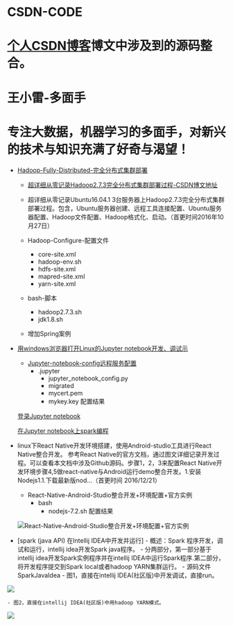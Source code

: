 # CSDN-CODE
# [个人CSDN博客](http://blog.csdn.net/dream_an)博文中涉及到的源码整合。
# 王小雷-多面手
# 专注大数据，机器学习的多面手，对新兴的技术与知识充满了好奇与渴望！

 - [Hadoop-Fully-Distributed-完全分布式集群部署](https://github.com/wxiaolei/CSDN-CODE/tree/master/Hadoop-Fully-Distributed-%E5%AE%8C%E5%85%A8%E5%88%86%E5%B8%83%E5%BC%8F%E9%9B%86%E7%BE%A4%E9%83%A8%E7%BD%B2)
   - [超详细从零记录Hadoop2.7.3完全分布式集群部署过程-CSDN博文地址](http://blog.csdn.net/dream_an/article/details/52946840)


   - 超详细从零记录Ubuntu16.04.1 3台服务器上Hadoop2.7.3完全分布式集群部署过程。包含，Ubuntu服务器创建、远程工具连接配置、Ubuntu服务器配置、Hadoop文件配置、Hadoop格式化、启动。（首更时间2016年10月27日）
   - Hadoop-Configure-配置文件
     - core-site.xml
     - hadoop-env.sh
     - hdfs-site.xml
     - mapred-site.xml
     - yarn-site.xml
   - bash-脚本
     - hadoop2.7.3.sh		
     - jdk1.8.sh
   - 增加Spring案例

 - [用windows浏览器打开Linux的Jupyter notebook开发、调试示](http://blog.csdn.net/dream_an/article/details/53333504)
   - [Jupyter-notebook-config远程服务配置](https://github.com/wxiaolei/CSDN-CODE/tree/master/Jupyter-notebook-config%E8%BF%9C%E7%A8%8B%E6%9C%8D%E5%8A%A1%E9%85%8D%E7%BD%AE)
     - .jupyter
       - jupyter_notebook_config.py
       - migrated
       - mycert.pem
       - mykey.key
   配置结果

   [登录Jupyter notebook](http://img.blog.csdn.net/20161125133705174)

   [在Jupyter notebook上spark编程](http://blog.csdn.net/dream_an/article/details/53787183)
 - linux下React Native开发环境搭建，使用Android-studio工具进行React Native整合开发。 参考React Native的官方文档，通过图文详细记录开发过程。可以查看本文档中涉及Github源码。步骤1，2，3来配置React Native开发环境步骤4,5做react-native与Android运行demo整合开发。1.安装Nodejs1.1.下载最新版nod...（首更时间 2016/12/21）
   - React-Native-Android-Studio整合开发+环境配置+官方实例
     - bash
       - nodejs-7.2.sh
   配置结果

   ![React-Native-Android-Studio整合开发+环境配置+官方实例](http://img.blog.csdn.net/20161221163113975?watermark/2/text/aHR0cDovL2Jsb2cuY3Nkbi5uZXQvZHJlYW1fYW4=/font/5a6L5L2T/fontsize/400/fill/I0JBQkFCMA==/dissolve/70/gravity/SouthEast)

  -  [spark (java API) 在Intellij IDEA中开发并运行]
    - 概述：Spark 程序开发，调试和运行，intellij idea开发Spark java程序。
    - 分两部分，第一部分基于intellij idea开发Spark实例程序并在intellij IDEA中运行Spark程序.第二部分，将开发程序提交到Spark local或者hadoop YARN集群运行。
    - 源码文件 SparkJavaIdea
    - 图1，直接在intellij IDEA(社区版)中开发调试，直接run。

   ![](https://github.com/wxiaolei/CSDN-CODE/blob/master/resources/imgs/SparkJavaIdea/SparkJavaIdea-13.png)

    - 图2，直接在intellij IDEA(社区版)中用hadoop YARN模式。

   ![](https://github.com/wxiaolei/CSDN-CODE/blob/master/resources/imgs/SparkJavaIdea/SparkJavaIdea-8runlocal.png)
